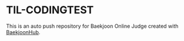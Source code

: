 # TIL-CODINGTEST
This is an auto push repository for Baekjoon Online Judge created with [BaekjoonHub](https://github.com/BaekjoonHub/BaekjoonHub).
